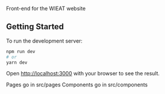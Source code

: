 Front-end for the WIEAT website

## Getting Started

To run the development server:

```bash
npm run dev
# or
yarn dev
```

Open [http://localhost:3000](http://localhost:3000) with your browser to see the result.

Pages go in src/pages
Components go in src/components
